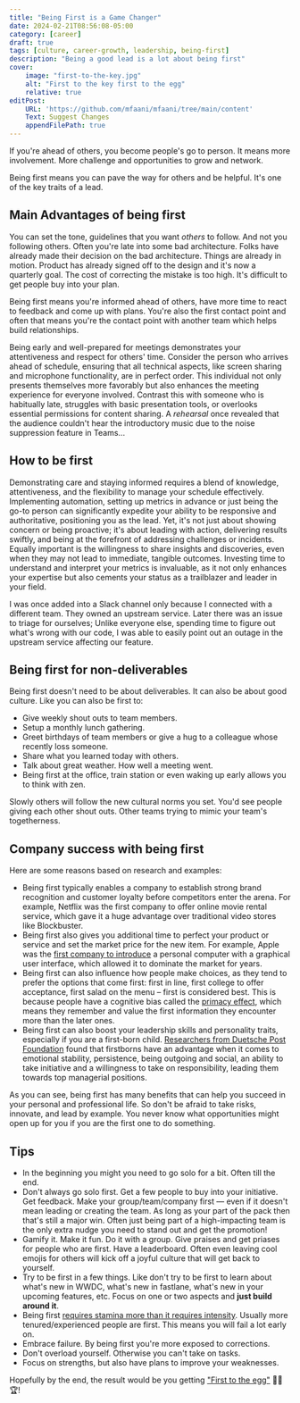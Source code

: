 ```yaml
---
title: "Being First is a Game Changer"
date: 2024-02-21T08:56:08-05:00
category: [career]
draft: true
tags: [culture, career-growth, leadership, being-first]
description: "Being a good lead is a lot about being first"
cover:
    image: "first-to-the-key.jpg"
    alt: "First to the key first to the egg"
    relative: true
editPost:
    URL: 'https://github.com/mfaani/mfaani/tree/main/content'
    Text: Suggest Changes
    appendFilePath: true
---
```


If you're ahead of others, you become people's go to person. It means more involvement. More challenge and opportunities to grow and network. 

Being first means you can pave the way for others and be helpful. It's one of the key traits of a lead.

## Main Advantages of being first

You can set the tone, guidelines that you want _others_ to follow. And not you following others. Often you're late into some bad architecture. Folks have already made their decision on the bad architecture. Things are already in motion. Product has already signed off to the design and it's now a quarterly goal. The cost of correcting the mistake is too high. It's difficult to get people buy into your plan. 

Being first means you're informed ahead of others, have more time to react to feedback and come up with plans. You're also the first contact point and often that means you're the contact point with another team which helps build relationships. 

Being early and well-prepared for meetings demonstrates your attentiveness and respect for others' time. Consider the person who arrives ahead of schedule, ensuring that all technical aspects, like screen sharing and microphone functionality, are in perfect order. This individual not only presents themselves more favorably but also enhances the meeting experience for everyone involved. Contrast this with someone who is habitually late, struggles with basic presentation tools, or overlooks essential permissions for content sharing. A _rehearsal_ once revealed that the audience couldn't hear the introductory music due to the noise suppression feature in Teams...

## How to be first

Demonstrating care and staying informed requires a blend of knowledge, attentiveness, and the flexibility to manage your schedule effectively. Implementing automation, setting up metrics in advance or just being the go-to person can significantly expedite your ability to be responsive and authoritative, positioning you as the lead. Yet, it's not just about showing concern or being proactive; it's about leading with action, delivering results swiftly, and being at the forefront of addressing challenges or incidents. Equally important is the willingness to share insights and discoveries, even when they may not lead to immediate, tangible outcomes. Investing time to understand and interpret your metrics is invaluable, as it not only enhances your expertise but also cements your status as a trailblazer and leader in your field. 

I was once added into a Slack channel only because I connected with a different team. They owned an upstream service. Later there was an issue to triage for ourselves; Unlike everyone else, spending time to figure out what's wrong with our code, I was able to easily point out an outage in the upstream service affecting our feature. 

## Being first for non-deliverables

Being first doesn't need to be about deliverables. It can also be about good culture. Like you can also be first to:
- Give weekly shout outs to team members.
- Setup a monthly lunch gathering. 
- Greet birthdays of team members or give a hug to a colleague whose recently loss someone. 
- Share what you learned today with others. 
- Talk about great weather. How well a meeting went.
- Being first at the office, train station or even waking up early allows you to think with zen.

Slowly others will follow the new cultural norms you set. You'd see people giving each other shout outs. Other teams trying to mimic your team's togetherness.

## Company success with being first

Here are some reasons based on research and examples:

- Being first typically enables a company to establish strong brand recognition and customer loyalty before competitors enter the arena. For example, Netflix was the first company to offer online movie rental service, which gave it a huge advantage over traditional video stores like Blockbuster.
- Being first also gives you additional time to perfect your product or service and set the market price for the new item. For example, Apple was the [first company to introduce](https://www.computerhistory.org/timeline/1983/) a personal computer with a graphical user interface, which allowed it to dominate the market for years.
- Being first can also influence how people make choices, as they tend to prefer the options that come first: first in line, first college to offer acceptance, first salad on the menu – first is considered best. This is because people have a cognitive bias called the [primacy effect](https://www.investopedia.com/terms/f/firstmover.asp), which means they remember and value the first information they encounter more than the later ones.
- Being first can also boost your leadership skills and personality traits, especially if you are a first-born child. [Researchers from Duetsche Post Foundation](https://docs.iza.org/dp10560.pdf) found that firstborns have an advantage when it comes to emotional stability, persistence, being outgoing and social, an ability to take initiative and a willingness to take on responsibility, leading them towards top managerial positions.

As you can see, being first has many benefits that can help you succeed in your personal and professional life. So don't be afraid to take risks, innovate, and lead by example. You never know what opportunities might open up for you if you are the first one to do something.

## Tips
- In the beginning you might you need to go solo for a bit. Often till the end. 
- Don't always go solo first. Get a few people to buy into your initiative. Get feedback. Make your group/team/company first — even if it doesn't mean leading or creating the team. As long as your part of the pack then that's still a major win. Often just being part of a high-impacting team is the only extra nudge you need to stand out and get the promotion!
- Gamify it. Make it fun. Do it with a group. Give praises and get priases for people who are first. Have a leaderboard. Often even leaving cool emojis for others will kick off a joyful culture that will get back to yourself.
- Try to be first in a few things. Like don't try to be first to learn about what's new in WWDC, what's new in fastlane, what's new in your upcoming features, etc. Focus on one or two aspects and **just build around it**. 
- Being first [requires stamina more than it requires intensity](https://www.youtube.com/watch?v=P53N81p5yoU). Usually more tenured/experienced people are first. This means you will fail a lot early on. 
- Embrace failure. By being first you're more exposed to corrections. 
- Don't overload yourself. Otherwise you can't take on tasks.
- Focus on strengths, but also have plans to improve your weaknesses. 

Hopefully by the end, the result would be you getting ["First to the egg"](https://www.youtube.com/watch?v=sb1b5XmnrGk) 🥚🚀🏆!